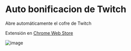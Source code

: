 # Auto bonificacion de Twitch
Abre automáticamente el cofre de Twitch

Extensión en [Chrome Web Store](https://chrome.google.com/webstore/detail/auto-bonificaci%C3%B3n-de-twit/gedmfenecmppfecolophdmpkolcpdfjo)

![image](https://user-images.githubusercontent.com/54257745/163697691-d7875362-f902-487c-88dd-b69bc1f580c4.png)
